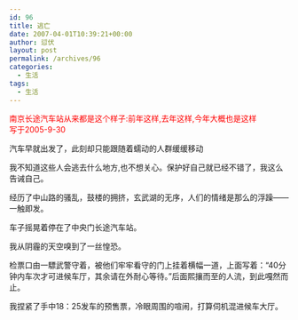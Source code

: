 ```yaml
---
id: 96
title: 逃亡
date: 2007-04-01T10:39:21+00:00
author: 愆伏
layout: post
permalink: /archives/96
categories:
  - 生活
tags:
  - 生活
---
```

<span style="color:Red">南京长途汽车站从来都是这个样子:前年这样,去年这样,今年大概也是这样<br /> 写于2005-9-30</span>

汽车早就出发了，此刻却只能跟随着蠕动的人群缓缓移动
  
我不知道这些人会逃去什么地方,也不想关心。保护好自己就已经不错了，我这么告诫自己。
  
经历了中山路的骚乱，鼓楼的拥挤，玄武湖的无序，人们的情绪是那么的浮躁——一触即发。
  
车子摇晃着停在了中央门长途汽车站。
  
我从阴霾的天空嗅到了一丝惶恐。

检票口由一驃武警守着，被他们牢牢看守的门上挂着横幅一道，上面写着：“40分钟内车次才可进候车厅，其余请在外耐心等待。”后面熙攘而至的人流，到此嘎然而止。

我捏紧了手中18：25发车的预售票，冷眼周围的喧闹，打算伺机混进候车大厅。